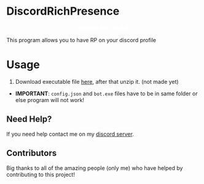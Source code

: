 # DiscordRichPresence

<p align="center">
    <span style="color: #fff; font-weight: bold;">Discord RPC</span>
<span style="color: #fff; font-weight: bold;">v1.0.0</span>

This program allows you to have RP on your discord profile 

# Usage

1. Download executable file [here](), after that unzip it. (not made yet)

- **IMPORTANT**: `config.json` and `bot.exe` files have to be in same folder or else program will not work!

## Need Help?

If you need help contact me on my [discord server](https://discord.gg/xgET5epJE6).

## Contributors

Big thanks to all of the amazing people (only me) who have helped by contributing to this project!
